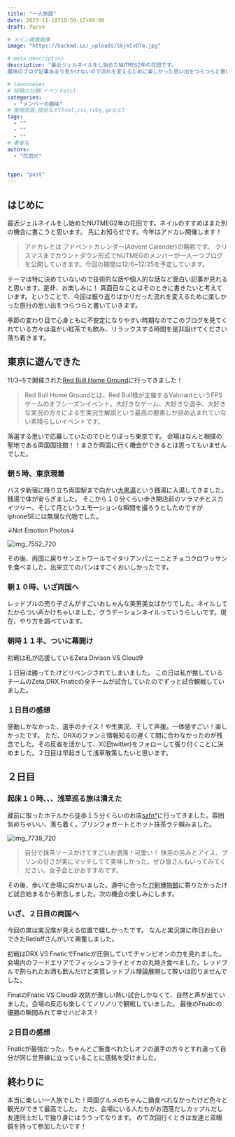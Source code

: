 ```yaml
---
title: "一人旅話"
date: 2023-11-10T10:59:17+09:00
draft: farse

# メイン画像画像
image: "https://hackmd.io/_uploads/SkjkCvO7a.jpg"

# meta description
description: "最近ジェルネイルをし始めたNUTMEG2年の花田です。
趣味のブログ記事あまり見かけないので流れを変えるために楽しかった思い出をつらつらと書いていきたいと思います。"

# taxonomies
# 投稿の分類(イベントetc)
categories:
  - "メンバーの趣味"
# 使用言語,技術など(html,css,ruby,goなど)
tags:
  - ""
  - ""
  - ""
# 著者名
autors:
  - "花田光"


type: "post"
---
```

## はじめに

最近ジェルネイルをし始めたNUTMEG2年の花田です。ネイルのすすめはまた別の機会に書こうと思います。
先にお知らせです。今年はアドカレ開催します！
> アドカレとは
> アドベントカレンダー(Advent Calender)の略称です。
> クリスマスまでカウントダウン形式でNUTMEGのメンバーが一人一つブログを公開していきます。今回の期間は12/6~12/25を予定しています。

テーマは特に決めていないので技術的な話や個人的な話など面白い記事が見れると思います。是非、お楽しみに！
真面目なことはそのときに書きたいと考えています。ということで、今回は振り返りばかリだった流れを変えるために楽しかった旅行の思い出をつらつらと書いていきます。

季節の変わり目で心身ともに不安定になりやすい時期なのでこのブログを見てくれている方々は温かい紅茶でも飲み、リラックスする時間を是非設けてください落ち着きます。

## 東京に遊んできた

11/3~5で開催された[Red Bull Home Ground](https://www.redbull.com/jp-ja/events/red-bull-home-ground)に行ってきました！
> Red Bull Home Groundとは、Red Bull様が主催するValorantというFPSゲームのオフシーズンイベント。大好きなゲーム、大好きな選手、大好きな実況の方々による生実況生解説という最高の要素しか詰め込まれていない素晴らしいイベントです。
>
落選する思いで応募していたのでひとりぼっち東京です。
会場はなんと相撲の聖地である両国国技館！！まさか両国に行く機会ができるとは思ってもいませんでした。

### 朝５時、東京現着

バスタ新宿に降り立ち両国駅まで向かい[大黒湯](https://www.daikokuyu.com/)という銭湯に入湯してきました。銭湯で体が安らぎました。
そこから１０分くらい歩き開店前のソラマチとスカイツリー、そして月というエモーションな瞬間を撮ろうとしたのですがIphoneSEには無理な代物でした。

↓Not Emotion Photos↓

![img_7552_720](https://hackmd.io/_uploads/SkFanvVNa.jpg)

その後、両国に戻りサンエトワールでイタリアンパニーニとチョコクロワッサンを食べました。出来立てのパンはすごくおいしかったです。

### 朝１０時、いざ両国へ

レッドブルの売り子さんがすごいおしゃんな美男美女ばかりでした。ネイルしてたからつい声かけちゃいました。グラデーションネイルっていうらしいです。現在、やり方を調べています。

### 朝時１１半、ついに幕開け

初戦は私が応援しているZeta Divison VS Cloud9

１日目は勝ってたけどリベンジされてしまいました。
この日は私が推しているチームのZeta,DRX,Fnaticの全チームが試合していたのでずっと試合観戦していました。

### １日目の感想

感動しかなかった、選手のナイス！や生実況、そして声援。一体感すごい！楽しかったです。
ただ、DRXのファンミ情報知るの遅くて間に合わなかったのが残念でした。その反省を活かして、X(旧twitter)をフォローして張り付くことに決めました。２日目は早起きして浅草散策したいと思います。

## ２日目

### 起床１０時、、、浅草巡る旅は潰えた

蔵前に取ったホテルから徒歩１５分くらいのお店[safn°](https://www.instagram.com/safn_coffee/)に行ってきました。雰囲気めちゃいい、落ち着く。プリンフォガートとホット抹茶ラテ頼みました。

![img_7739_720](https://hackmd.io/_uploads/Bkopjv4Ep.jpg)
> 自分で抹茶ソースかけてすごいお洒落！可愛い！
抹茶の苦みとアイス、プリンの甘さが実にマッチしてて美味しかった。ぜひ皆さんもいってみてください。女子会とかおすすめです。

その後、歩いて会場に向かいました。道中に合った[刀剣博物館](https://www.touken.or.jp/museum/)に寄りたかったけど試合始まるから断念しました。次の機会の楽しみにします。

### いざ、２日目の両国へ

今回の席は実況席が見える位置で嬉しかったです。
なんと実況席に昨日お会いできたRetloffさんがいて興奮しました。

初戦はDRX VS FnaticでFnaticが圧倒していてチャンピオンの力を見れました。
会場内のフードエリアでフィッシュフライとイカの丸焼き食べました。レッドブルで割られたお酒も飲んだけど実質レッドブル理論展開して酔いは回りませんでした。

FinalのFnatic VS Cloud9
攻防が激しい熱い試合しかなくて、自然と声が出ていました。会場の反応も楽しくてノリノリで観戦していました。
最後のFnaticの優勝の瞬間みれて幸せハピネス！

### ２日目の感想

Fnaticが最強だった。ちゃんとご飯食べれたしオフの選手の方々とすれ違って自分が同じ世界線に立っていることに感銘を受けました。

## 終わりに

本当に楽しい一人旅でした！両国グルメのちゃんこ鍋食べれなかったけど色々と観光ができて最高でした。
ただ、会場にいる人たちがお洒落だしカップルだし友達同士だしで独り身にはううってなります。
ので次回行くときは友達と双眼鏡を持って参加したいです！
